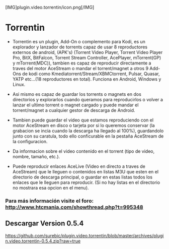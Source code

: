 [IMG]plugin.video.torrentin/icon.png[/IMG]
# Torrentin

- Torrentin es un plugin, Add-On o complemento para Kodi, es un explorador y lanzador de torrents capaz de usar 8 reproductores externos de android, (APK's) (Torrent Video Player, Torrent Video Player Pro, BitX, BitFalcon, Torrent Stream Controller, AcePlayer, mTorrent(GP) y mTorrent(MDC)), tambien es capaz de reproducir directamente a traves del motor AceStream o mandar el torrent/magnet a otros 9 Add-Ons de kodi como Kmediatorrent/Stream/XBMCtorrent, Pulsar, Quasar, YATP etc...(18 reproductores en total). Funciona en Android, Windows y Linux.

- Asi mismo es capaz de guardar los torrents o magnets en dos directorios y explorarlos cuando queramos para reproducirlos o volver a lanzar el ultimo torrent o magnet cargado y puede mandar el torrent/magnet a cualquier gestor de descarga de Android.

- Tambien puede guardar el video que estamos reproduciendo con el motor AceStream en disco o tarjeta por si lo queremos conservar (la grabacion se incia cuando la descarga ha llegado al 100%), guardandolo junto con su caratula, todo ello conficurable en la pestaña AceStream de la configuracion.

- Da informacion sobre el video contenido en el torrent (tipo de video, nombre, tamaño, etc.).

- Puede reproducir enlaces AceLive (Video en directo a traves de AceStream) que le lleguen o contenidos en listas M3U que esten en el directorio de descarga principal, o guardar en estas listas todos los enlaces que le lleguen para reproducir. (Si no hay listas en el directorio no mostrara esa opcion en el menu).

### Para más información visite el foro: http://www.htcmania.com/showthread.php?t=995348

## Descargar Version 0.5.4
https://github.com/surebic/plugin.video.torrentin/blob/master/archives/plugin.video.torrentin-0.5.4.zip?raw=true
